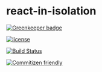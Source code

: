 # react-in-isolation

[![Greenkeeper badge](https://badges.greenkeeper.io/travi/react-in-isolation.svg)](https://greenkeeper.io/)

[![license](https://img.shields.io/github/license/travi/react-in-isolation.svg)](LICENSE)

[![Build Status](https://img.shields.io/travis/travi/react-in-isolation.svg?style=flat)](https://travis-ci.org/travi/react-in-isolation)

[![Commitizen friendly](https://img.shields.io/badge/commitizen-friendly-brightgreen.svg)](http://commitizen.github.io/cz-cli/)
